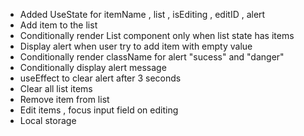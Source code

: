 - Added UseState for itemName , list , isEditing , editID , alert
- Add item to the list
- Conditionally render List component only when list state has items
- Display alert when user try to add item with empty value
- Conditionally render className for alert "sucess" and "danger"
- Conditionally display alert message
- useEffect to clear alert after 3 seconds
- Clear all list items
- Remove item from list
- Edit items , focus input field on editing
- Local storage
